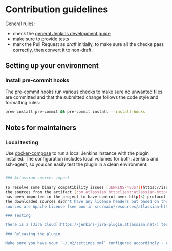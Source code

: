 # Contribution guidelines

General rules:

- check the [general Jenkins development guide](https://www.jenkins.io/doc/developer/book/)
- make sure to provide tests
- mark the Pull Request as _draft_ initially, to make sure all the checks pass correctly, then convert it to non-draft.

## Setting up your environment

### Install pre-commit hooks

The [pre-commit](https://pre-commit.com/#install) hooks run various checks to make sure no unwanted files are committed and that the submitted change follows the code style and formatting rules:

```sh
brew install pre-commit && pre-commit install --install-hooks
```

## Notes for maintainers

### Local testing

Use [docker-compose](./docker-compose.yml) to run a local Jenkins instance with the plugin installed. The configuration includes local volumes for both: Jenkins and ssh-agent, so you can easily test the plugin in a clean environment.

```bash

### Atlassian sources import

To resolve some binary compatibility issues [JENKINS-48357](https://issues.jenkins-ci.org/browse/JENKINS-48357),
the sources from the artifact [com.atlassian.httpclient:atlassian-httpclient-plugin:0.23](https://packages.atlassian.com/maven-external/com/atlassian/httpclient/atlassian-httpclient-plugin/0.23.0/)
has been imported in the project to have control over http(s) protocol transport layer.
The downloaded sources didn't have any license headers but based on the [pom](https://packages.atlassian.com/maven-external/com/atlassian/httpclient/atlassian-httpclient-plugin/0.23.0/atlassian-httpclient-plugin-0.23.0.pom)
sources are Apache License (see pom in src/main/resources/atlassian-httpclient-plugin-0.23.0.pom)   

### Testing

There is a [Jira Cloud](https://jenkins-jira-plugin.atlassian.net/) test instance that the changes can be tested against, official maintainers are admins that can grant access for testing to PR submitters on a need-to-have basis.

### Releasing the plugin

Make sure you have your `~/.m2/settings.xml` configured accordingly - refer to [releasing Jenkins plugins](https://www.jenkins.io/doc/developer/publishing/releasing/).
